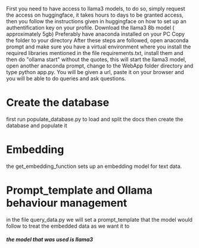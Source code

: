 First you need to have access to llama3 models, to do so, simply request the access on huggingface, it takes hours to days to be granted access, then you follow the instructions given in huggingface on how to set up an authentification key on your profile.
Download the llama3 8b model ( approximately 5gb)
Preferably have anaconda installed on your PC
Copy the folder to your directory
After these steps are followed, open anaconda prompt and make sure you have a virtual environment where you install the required libraries mentioned in the file requirements.txt, install them and then do "ollama start" without the quotes, this will start the llama3 model, open another anaconda prompt, change to the WebApp folder directory and type python app.py. You will be given a url, paste it on your browser and you will be able to do queries and ask questions. 
# Create the database
first run populate_database.py to load and split the docs then create the database and populate it 
# Embedding 
the get_embedding_function sets up an embedding model for text data.
#  Prompt_template and Ollama behaviour management
in the file query_data.py we will set a prompt_template that the model would follow to treat the embedded data as we want it to


##### the model that was used is llama3